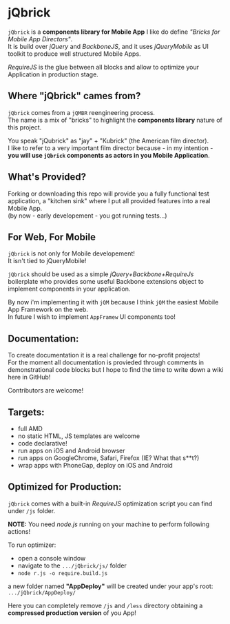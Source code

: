 # jQbrick

`jQbrick` is a **components library for Mobile App** I like do define _"Bricks for Mobile App Directors"_.  
It is build over _jQuery_ and _BackboneJS_, and it uses _jQueryMobile_ as UI toolkit to produce well structured Mobile Apps.

_RequireJS_ is the glue between all blocks and allow to optimize your Application in production stage.


## Where "jQbrick" cames from?
`jQbrick` comes from a `jQMBR` reengineering process.  
The name is a mix of "bricks" to highlight the **components library** nature of this project.

You speak "jQubrick" as "jay" + "Kubrick" (the American film director).  
I like to refer to a very important film director because - in my intention - **you will use
`jQbrick` components as actors in you Mobile Application**.




## What's Provided?

Forking or downloading this repo will provide you a fully functional test application,
a "kitchen sink" where I put all provided features into a real Mobile App.  
(by now - early developement - you got running tests...)



## For Web, For Mobile
`jQbrick` is not only for Mobile developement!  
It isn't tied to jQueryMobile!

`jQbrick` should be used as a simple _jQuery+Backbone+RequireJs_ boilerplate who provides
some useful Backbone extensions object to implement components in your application.

By now i'm implementing it with `jQM` because I think `jQM` the easiest Mobile App Framework on the web.  
In future I wish to implement `AppFramew` UI components too!


## Documentation:
To create documentation it is a real challenge for no-profit projects!  
For the moment all documentation is provieded through comments in demonstrational code blocks
but I hope to find the time to write down a wiki here in GitHub!

Contributors are welcome!


## Targets:
- full AMD
- no static HTML, JS templates are welcome
- code declarative!
- run apps on iOS and Android browser
- run apps on GoogleChrome, Safari, Firefox (IE? What that s**t?)
- wrap apps with PhoneGap, deploy on iOS and Android

## Optimized for Production:
`jQbrick` comes with a built-in _RequireJS_ optimization script you can find under `/js` folder.

**NOTE:** You need _node.js_ running on your machine to perform following actions!

To run optimizer:
- open a console window 
- navigate to the `.../jQbrick/js/` folder
- `node r.js -o require.build.js`

a new folder named **"AppDeploy"** will be created under your app's root:  
`.../jQbrick/AppDeploy/`

Here you can completely remove `/js` and `/less` directory obtaining a **compressed
production version** of you App!
